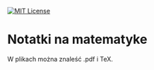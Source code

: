 [![MIT License](https://img.shields.io/badge/License-MIT-green.svg)](https://choosealicense.com/licenses/mit/)

# Notatki na matematyke
W plikach można znaleść .pdf i TeX.
